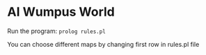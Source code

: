 # AI Wumpus World

Run the program:
  ```prolog rules.pl```
  
You can choose different maps by changing first row in rules.pl file
